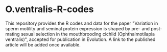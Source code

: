 # O.ventralis-R-codes

This repository provides the R codes and data for the paper "Variation in sperm motility and seminal protein expression is shaped by pre- and post-mating sexual selection in the mouthbrooding cichlid (Ophthalmotilapia ventralis)", accepted for publication in Evolution. A link to the published article will be added once available.
